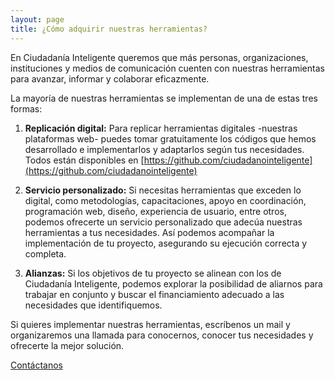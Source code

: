 ```yaml
---
layout: page
title: ¿Cómo adquirir nuestras herramientas?
---
```


En Ciudadanía Inteligente queremos que más personas, organizaciones, instituciones y medios de comunicación cuenten con nuestras herramientas para avanzar, informar y colaborar eficazmente.

La mayoría de nuestras herramientas se implementan de una de estas tres formas:

1. **Replicación digital:** Para replicar herramientas digitales -nuestras plataformas web- puedes tomar gratuitamente los códigos que hemos desarrollado e implementarlos y adaptarlos según tus necesidades. Todos están disponibles en [https://github.com/ciudadanointeligente](https://github.com/ciudadanointeligente)

2. **Servicio personalizado:** Si necesitas herramientas que exceden lo digital, como metodologías, capacitaciones, apoyo en coordinación, programación web, diseño, experiencia de usuario, entre otros, podemos ofrecerte un servicio personalizado que adecúa nuestras herramientas a tus necesidades. Así podemos acompañar la implementación de tu proyecto, asegurando su ejecución correcta y completa.

3. **Alianzas:** Si los objetivos de tu proyecto se alinean con los de Ciudadanía Inteligente, podemos explorar la posibilidad de aliarnos para trabajar en conjunto y buscar el financiamiento adecuado a las necesidades que identifiquemos. 

Si quieres implementar nuestras herramientas, escríbenos un mail y organizaremos una llamada para conocernos, conocer tus necesidades y ofrecerte la mejor solución.

<div class="text-right">
  <a href="{{ site.baseurl }}#contact" class="btn btn-primary bg-participacion-ciudadana">Contáctanos</a>
</div>
